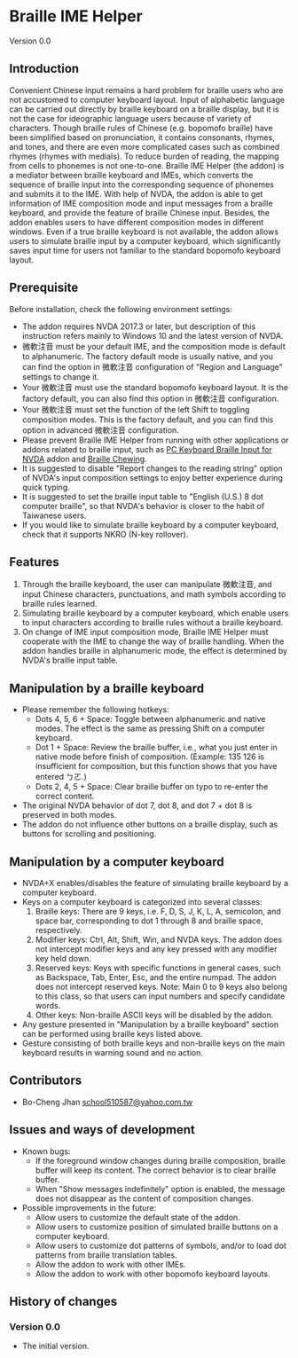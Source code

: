# Braille IME Helper
Version 0.0

## Introduction
Convenient Chinese input remains a hard problem for braille users who are not accustomed to computer keyboard layout. Input of alphabetic language can be carried out directly by braille keyboard on a braille display, but it is not the case for ideographic language users because of variety of characters. Though braille rules of Chinese (e.g. bopomofo braille) have been simplified based on pronunciation, it contains consonants, rhymes, and tones, and there are even more complicated cases such as combined rhymes (rhymes with medials). To reduce burden of reading, the mapping from cells to phonemes is not one-to-one. Braille IME Helper (the addon) is a mediator between braille keyboard and IMEs, which converts the sequence of braille input into the corresponding sequence of phonemes and submits it to the IME. With help of NVDA, the addon is able to get information of IME composition mode and input messages from a braille keyboard, and provide the feature of braille Chinese input. Besides, the addon enables users to have different composition modes in different windows. Even if a true braille keyboard is not available, the addon allows users to simulate braille input by a computer keyboard, which significantly saves input time for users not familiar to the standard bopomofo keyboard layout.

## Prerequisite
Before installation, check the following environment settings:

- The addon requires NVDA 2017.3 or later, but description of this instruction refers mainly to Windows 10 and the latest version of NVDA.
- 微軟注音 must be your default IME, and the composition mode is default to alphanumeric. The factory default mode is usually native, and you can find the option in 微軟注音 configuration of "Region and Language" settings to change it.
- Your 微軟注音 must use the standard bopomofo keyboard layout. It is the factory default, you can also find this option in 微軟注音 configuration.
- Your 微軟注音 must set the function of the left Shift to toggling composition modes. This is the factory default, and you can find this option in advanced 微軟注音 configuration.
- Please prevent Braille IME Helper from running with other applications or addons related to braille input, such as [PC Keyboard Braille Input for NVDA](https://addons.nvda-project.org/addons/pcKeyboardBrailleInput.en.html) addon and [Braille Chewing](https://github.com/EasyIME/PIME "PIME").
- It is suggested to disable "Report changes to the reading string" option of NVDA's input composition settings to enjoy better experience during quick typing.
- It is suggested to set the braille input table to "English (U.S.) 8 dot computer braille", so that NVDA's behavior is closer to the habit of Taiwanese users.
- If you would like to simulate braille keyboard by a computer keyboard, check that it supports NKRO (N-key rollover).

## Features
1. Through the braille keyboard, the user can manipulate 微軟注音, and input Chinese characters, punctuations, and math symbols according to braille rules learned.
2. Simulating braille keyboard by a computer keyboard, which enable users to input characters according to braille rules without a braille keyboard.
3. On change of IME input composition mode, Braille IME Helper must cooperate with the IME to change the way of braille handling. When the addon handles braille in alphanumeric mode, the effect is determined by NVDA's braille input table.

## Manipulation by a braille keyboard
- Please remember the following hotkeys:
    * Dots 4, 5, 6 + Space: Toggle between alphanumeric and native modes. The effect is the same as pressing Shift on a computer keyboard.
    * Dot 1 + Space: Review the braille buffer, i.e., what you just enter in native mode before finish of composition. (Example: 135 126 is insufficient for composition, but this function shows that you have entered ㄅㄛ.)
    * Dots 2, 4, 5 + Space: Clear braille buffer on typo to re-enter the correct content.
- The original NVDA behavior of dot 7, dot 8, and dot 7 + dot 8 is preserved in both modes.
- The addon do not influence other buttons on a braille display, such as buttons for scrolling and positioning.

## Manipulation by a computer keyboard
- NVDA+X enables/disables the feature of simulating braille keyboard by a computer keyboard.
- Keys on a computer keyboard is categorized into several classes:
    1. Braille keys: There are 9 keys, i.e. F, D, S, J, K, L, A, semicolon, and space bar, corresponding to dot 1 through 8 and braille space, respectively.
    2. Modifier keys: Ctrl, Alt, Shift, Win, and NVDA keys. The addon does not intercept modifier keys and any key pressed with any modifier key held down.
    3. Reserved keys: Keys with specific functions in general cases, such as Backspace, Tab, Enter, Esc, and the entire numpad. The addon does not intercept reserved keys. Note: Main 0 to 9 keys also belong to this class, so that users can input numbers and specify candidate words.
    4. Other keys: Non-braille ASCII keys will be disabled by the addon.
- Any gesture presented in "Manipulation by a braille keyboard" section can be performed using braille keys listed above.
- Gesture consisting of both braille keys and non-braille keys on the main keyboard results in warning sound and no action.

## Contributors
- Bo-Cheng Jhan <school510587@yahoo.com.tw>

## Issues and ways of development
- Known bugs:
    * If the foreground window changes during braille composition, braille buffer will keep its content. The correct behavior is to clear braille buffer.
    * When "Show messages indefinitely" option is enabled, the message does not disappear as the content of composition changes.
- Possible improvements in the future:
    * Allow users to customize the default state of the addon.
    * Allow users to customize position of simulated braille buttons on a computer keyboard.
    * Allow users to customize dot patterns of symbols, and/or to load dot patterns from braille translation tables.
    * Allow the addon to work with other IMEs.
    * Allow the addon to work with other bopomofo keyboard layouts.

## History of changes

### Version 0.0
* The initial version.
